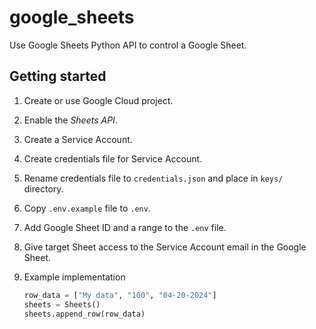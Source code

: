 # google_sheets

Use Google Sheets Python API to control a Google Sheet.

## Getting started

1. Create or use Google Cloud project.
1. Enable the _Sheets API_.
1. Create a Service Account.
1. Create credentials file for Service Account.
1. Rename credentials file to `credentials.json` and place in `keys/` directory.
1. Copy `.env.example` file to `.env`.
1. Add Google Sheet ID and a range to the `.env` file.
1. Give target Sheet access to the Service Account email in the Google Sheet.
1. Example implementation

   ```python
   row_data = ["My data", "100", "04-20-2024"]
   sheets = Sheets()
   sheets.append_row(row_data)
   ```
